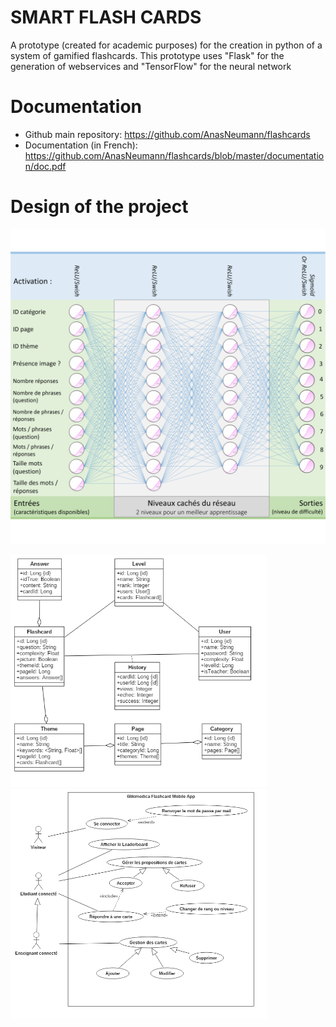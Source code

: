 # SMART FLASH CARDS 
A prototype (created for academic purposes) for the creation in python of a system of gamified flashcards. This prototype uses "Flask" for the generation of webservices and "TensorFlow" for the neural network

# Documentation
* Github main repository: https://github.com/AnasNeumann/flashcards
* Documentation (in French): https://github.com/AnasNeumann/flashcards/blob/master/documentation/doc.pdf

# Design of the project
<img src="/documentation/ANN.PNG">
<p float="left">
    <img src="/documentation/class.png" width="410">
    <img src="/documentation/usecase.png" width="410">
</p>
